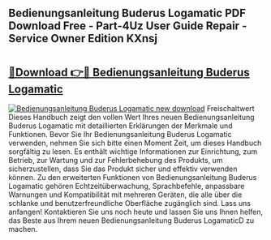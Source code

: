 ## Bedienungsanleitung Buderus Logamatic PDF Download Free - Part-4Uz User Guide Repair - Service Owner Edition KXnsj

# <h2><a href="http://df3643e.blite.top/?on=Bedienungsanleitung+Buderus+Logamatic">🔗Download 👉🔴 Bedienungsanleitung Buderus Logamatic</a></h2>

[![Bedienungsanleitung Buderus Logamatic new download](https://i.imgur.com/lujVjoI.png)](http://df3643e.blite.top/?on=Bedienungsanleitung+Buderus+Logamatic)
Freischaltwert Dieses Handbuch zeigt den vollen Wert Ihres neuen Bedienungsanleitung Buderus Logamatic mit detaillierten Erklärungen der Merkmale und Funktionen. Bevor Sie Ihr Bedienungsanleitung Buderus Logamatic verwenden, nehmen Sie sich bitte einen Moment Zeit, um dieses Handbuch sorgfältig zu lesen. Es enthält wichtige Informationen zur Einrichtung, zum Betrieb, zur Wartung und zur Fehlerbehebung des Produkts, um sicherzustellen, dass Sie das Produkt sicher und effektiv verwenden können. Zu den erweiterten Funktionen von Bedienungsanleitung Buderus Logamatic gehören Echtzeitüberwachung, Sprachbefehle, anpassbare Warnungen und Kompatibilität mit mehreren Geräten, die alle über die schlanke und benutzerfreundliche Oberfläche zugänglich sind. Lass uns anfangen! Kontaktieren Sie uns noch heute und lassen Sie uns Ihnen helfen, das Beste aus Ihrem neuen Bedienungsanleitung Buderus LogamaticD zu machen.
